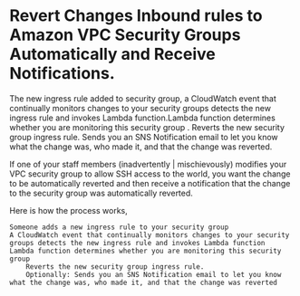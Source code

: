 # Revert Changes Inbound rules to  Amazon VPC Security Groups Automatically and Receive Notifications.
The new ingress rule added to security group, a CloudWatch event that continually monitors changes to your security groups detects the new ingress rule and invokes Lambda function.Lambda function determines whether you are monitoring this security group . Reverts the new security group ingress rule. Sends you an SNS Notification email to let you know what the change was, who made it, and that the change was reverted.

If one of your staff members (inadvertently | mischievously) modifies your VPC security group to allow SSH access to the world, you want the change to be automatically reverted and then receive a notification that the change to the security group was automatically reverted.

Here is how the process works,

    Someone adds a new ingress rule to your security group
    A CloudWatch event that continually monitors changes to your security groups detects the new ingress rule and invokes Lambda function
    Lambda function determines whether you are monitoring this security group
        Reverts the new security group ingress rule.
        Optionally: Sends you an SNS Notification email to let you know what the change was, who made it, and that the change was reverted
